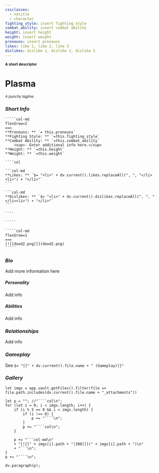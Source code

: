 ```yaml
---
cssclasses:
  - notitle
  - character
fighting_style: insert fighting style
combat_ability: insert combat ability
height: insert height
weight: insert weight
pronouns: insert pronouns
likes: like 1, like 2, like 3
dislikes: dislike 1, dislike 2, dislike 3
---
```

<sub>**A short descriptor**</sub>
# Plasma
<sup>*A punchy tagline.*</sup>
### *Short Info*
``````col
`````col-md
flexGrow=2
===
**Pronouns: ** `= this.pronouns`
**Fighting Style: ** `=this.fighting_style`
**Combat Ability: ** `=this.combat_ability`
	<sup>- Enter additional info here.</sup>
**Height: ** `=this.height`
**Weight: ** `=this.weight`

````col

```col-md
**Likes: ** `$= "<li>" + dv.current().likes.replaceAll(", ", "</li><li>") + "</li>"`
```

```col-md
**Dislikes: ** `$= "<li>" + dv.current().dislikes.replaceAll(", ", "</li><li>") + "</li>"`
```

````

`````

`````col-md
flexGrow=1
===
[![[dood2.png]]](dood2.png)
`````

``````

### *Bio*
Add more information here
<br>

##### ***Personality***
Add info
<br>

##### ***Abilities***
Add info
<br>

### *Relationships*
Add info
<br>

### *Gameplay*
See `$= "[[" + dv.current().file.name + " (Gameplay)]]"`
<br>

### ***Gallery***
```dataviewjs
let imgs = app.vault.getFiles().filter(file => file.path.includes(dv.current().file.name + "_attachments"))

let p = ""; //"````col\n";
for (let i = 0; i < imgs.length; i++) {
	if (i % 5 == 0 && i < imgs.length) {
		if (i !== 0) {
			p += "````\n";
		}
		p += "````col\n";
	}
	
	p += "```col-md\n"
	+ "[![[" + imgs[i].path + "|300]]](" + imgs[i].path + ")\n"
	+ "```\n";
}
p += "````\n";

dv.paragraph(p);
```